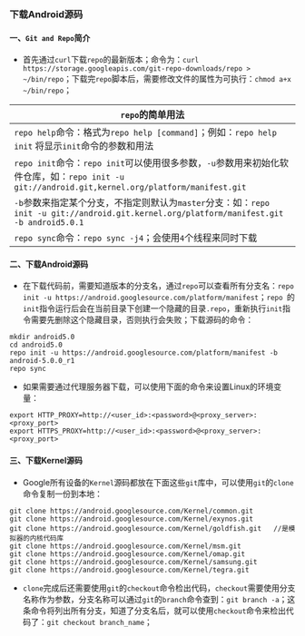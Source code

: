 ### 下载Android源码
#### 一、`Git and Repo`简介
+ 首先通过`curl`下载`repo`的最新版本；命令为：`curl https://storage.googleapis.com/git-repo-downloads/repo > ~/bin/repo`；下载完`repo`脚本后，需要修改文件的属性为可执行：`chmod a+x ~/bin/repo`；

|`repo`的简单用法|
|-------|
|`repo help`命令：格式为`repo help [command]`；例如：`repo help init` 将显示`init`命令的参数和用法|
|`repo init`命令：`repo init`可以使用很多参数，`-u`参数用来初始化软件仓库，如：`repo init -u git://android.git,kernel.org/platform/manifest.git`|
|`-b`参数来指定某个分支，不指定则默认为`master`分支：如：`repo init -u git://android.git.kernel.org/platform/manifest.git -b android5.0.1`|
|`repo sync`命令：`repo sync -j4`；会使用`4`个线程来同时下载|

#### 二、下载Android源码
+ 在下载代码前，需要知道版本的分支名，通过`repo`可以查看所有分支名：`repo init -u https://android.googlesource.com/platform/manifest`；`repo `的`init`指令运行后会在当前目录下创建一个隐藏的目录`.repo`，重新执行`init`指令需要先删除这个隐藏目录，否则执行会失败；下载源码的命令：

```
mkdir android5.0
cd android5.0
repo init -u https://android.googlesource.com/platform/manifest -b android-5.0.0_r1
repo sync
```

+ 如果需要通过代理服务器下载，可以使用下面的命令来设置Linux的环境变量：

```
export HTTP_PROXY=http://<user_id>:<password>@<proxy_server>:<proxy_port>
export HTTPS_PROXY=http://<user_id>:<password>@<proxy_server>:<proxy_port>
```

#### 三、下载Kernel源码
+ Google所有设备的`Kernel`源码都放在下面这些`git`库中，可以使用`git`的`clone`命令复制一份到本地：

```
git clone https://android.googlesource.com/Kernel/common.git
git clone https://android.googlesource.com/Kernel/exynos.git
git clone https://android.googlesource.com/Kernel/goldfish.git   //是模拟器的内核代码库
git clone https://android.googlesource.com/Kernel/msm.git
git clone https://android.googlesource.com/Kernel/omap.git
git clone https://android.googlesource.com/Kernel/samsung.git
git clone https://android.googlesource.com/Kernel/tegra.git
```
+ `clone`完成后还需要使用`git`的`checkout`命令检出代码，`checkout`需要使用分支名称作为参数，分支名称可以通过`git`的`branch`命令查到：`git branch -a`；这条命令将列出所有分支，知道了分支名后，就可以使用`checkout`命令来检出代码了：`git checkout branch_name`；
